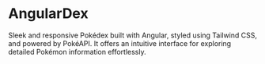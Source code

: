 # AngularDex
Sleek and responsive Pokédex built with Angular, styled using Tailwind CSS, and powered by PokéAPI. It offers an intuitive interface for exploring detailed Pokémon information effortlessly.
